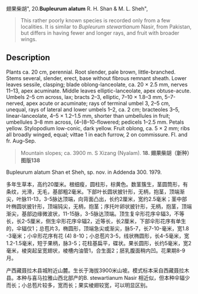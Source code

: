 翅果柴胡",
20.**Bupleurum alatum** R. H. Shan & M. L. Sheh",

> This rather poorly known species is recorded only from a few localities. It is similar to *Bupleurum* *stewartianum* Nasir, from Pakistan, but differs in having fewer and longer rays, and fruit with broader wings.

## Description
Plants ca. 20 cm, perennial. Root slender, pale brown, little-branched. Stems several, slender, erect, base without fibrous remnant sheath. Lower leaves sessile, clasping; blade oblong-lanceolate, ca. 20 × 2.5 mm, nerves 11–13, apex acuminate. Middle leaves elliptic-lanceolate, apex obtuse-acute. Umbels 2–5 cm across, lax; bracts 2–3, elliptic, 7–10 × 1.8–3 mm, 5–7-nerved, apex acute or acuminate; rays of terminal umbel 3, 2–5 cm, unequal, rays of lateral and lower umbels 1–2, ca. 2 cm; bracteoles 3–5, linear-lanceolate, 4–5 × 1.2–1.5 mm, shorter than umbellules in fruit; umbellules 3–8 mm across, (4–)8–10-flowered; pedicels 1–2.5 mm. Petals yellow. Stylopodium low-conic, dark yellow. Fruit oblong, ca. 5 × 2 mm; ribs all broadly winged, equal; vittae 1 in each furrow, 2 on commissure. Fl. and fr. Aug–Sep.

> Mountain slopes; ca. 3900 m. S Xizang (Nyalam).
**18. 翅果柴胡（新种）图版138**

Bupleurum alatum Shan et Sheh, sp. nov. in Addenda 300. 1979.

多年生草本，高约20厘米。根细瘦，圆柱形，棕黄色。数茎簇生，茎圆筒形，有条纹，光滑，无毛，基部粗2毫米。下部叶长圆状披针形，无柄，抱茎，顶端渐尖，叶脉11-13，3-5脉达顶端，向背面凸出，长约2厘米，宽约2.5毫米；茎中部叶椭圆状披针形，顶端钝尖，无柄，抱茎；序托叶卵状披针形，无柄，抱茎，顶端渐尖，基部边缘微波状，11-15脉，3-5脉达顶端。顶生复伞形花序伞辐3，不等长，长2-5厘米，侧生伞形花序伞辐2，近等长，长2厘米，下部伞形花序有单生的，伞辐仅1；总苞片3，椭圆形，顶端急尖或渐尖，脉5-7，长7-10-毫米，宽1.8 -3毫米；小伞形花序有花 (4) 8-10；小总苞片3-5，线状椭圆形，长4-5毫米，宽1.2-1.5毫米，短于果柄，脉3-5；花柱基扁平，碟状。果长圆形，长约5毫米，宽2毫米，棱突起呈宽翅状，棱槽内油管1，合生面2；胚乳腹面稍内凹。花果期8-9月。

产西藏聂拉木县城附近山麓。生长于海拔3900米山坡。模式标本采自西藏聂拉木县。本种与喜马拉雅山西北部产的B. stewartianum Nasir 相近似，但本种伞辐少而长；小总苞片较多，宽而长；果实棱翅较宽，可以明显区别。
